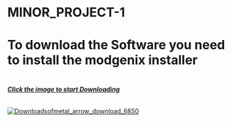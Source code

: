 # MINOR_PROJECT-1
<h1>To download the Software you need to install the modgenix installer<h1><h6><b><u>Click the image to start Downloading</u></b></h6>

<a href="https://github.com/Amanuttam1192/MINOR_PROJECT-1/raw/main/ModGenix-1%20Interviewer-0.1-win64.msi">![Downloadsofmetal_arrow_download_6850](https://user-images.githubusercontent.com/81846308/203954307-90076ed8-d9d9-4425-ad58-463753d2adf4.png)</a>

